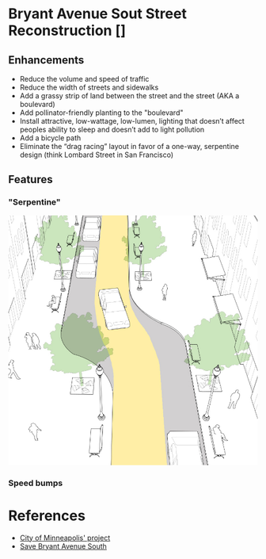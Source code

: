 # Bryant Avenue Sout Street Reconstruction []

## Enhancements

- Reduce the volume and speed of traffic
- Reduce the width of streets and sidewalks
- Add a grassy strip of land between the street and the street (AKA a boulevard)
- Add pollinator-friendly planting to the "boulevard"
- Install attractive, low-wattage, low-lumen, lighting that doesn’t affect peoples ability to sleep and doesn’t add to light pollution
- Add a bicycle path
- Eliminate the “drag racing” layout in favor of a one-way, serpentine design (think Lombard Street in San Francisco)

## Features

### "Serpentine"

![Chicane](./Chicane.jpg?raw=true)

### Speed bumps


# References

- [City of Minneapolis' project](http://www.minneapolismn.gov/cip/futureprojects/bryant-ave-s-reconstruction)
- [Save Bryant Avenue South](https://savebryantavenue.home.blog/)

